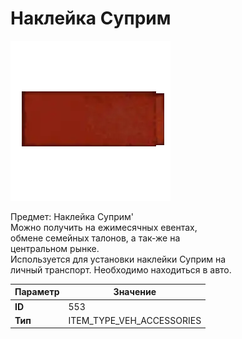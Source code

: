 # Наклейка Суприм

![Item Image](../img/553.webp?raw=true)

Предмет: Наклейка Суприм'<br>Можно получить на ежимесячных евентах,<br>обмене семейных талонов, а так-же на<br>центральном рынке.<br>Используется для установки наклейки Суприм на<br>личный транспорт. Необходимо находиться в авто.


| Параметр | Значение |
|----------|----------|
| **ID** | 553 |
| **Тип** | ITEM_TYPE_VEH_ACCESSORIES |

